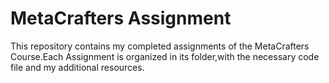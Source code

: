 # MetaCrafters Assignment
This repository contains my completed assignments of the MetaCrafters Course.Each Assignment is organized in its folder,with the necessary code file and my additional resources.
